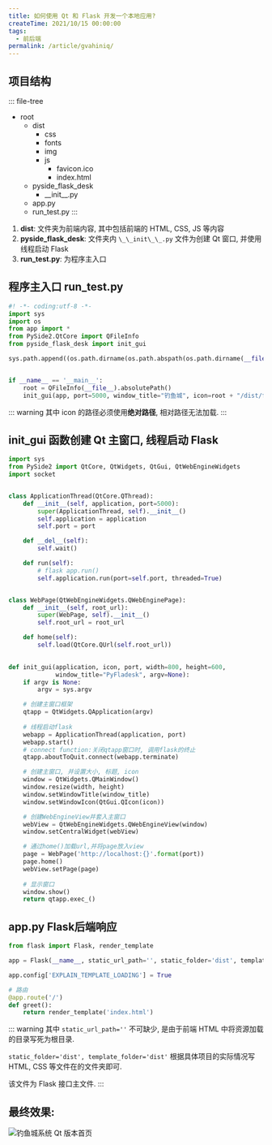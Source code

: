 ```yaml
---
title: 如何使用 Qt 和 Flask 开发一个本地应用?
createTime: 2021/10/15 00:00:00
tags:
  - 前后端
permalink: /article/gvahiniq/
---
```


## 项目结构

::: file-tree
- root
  - dist
    - css
    - fonts
    - img
    - js
      - favicon.ico
      - index.html
  - pyside_flask_desk
    - \_\_init\_\_.py
  - app.py
  - run_test.py
:::

1. **dist**: 文件夹为前端内容, 其中包括前端的 HTML, CSS, JS 等内容
2. **pyside_flask_desk**: 文件夹内 `\_\_init\_\_.py` 文件为创建 Qt 窗口, 并使用线程启动 Flask
3. **run_test.py**: 为程序主入口


## 程序主入口 run_test.py

```python
#! -*- coding:utf-8 -*-
import sys
import os
from app import *
from PySide2.QtCore import QFileInfo
from pyside_flask_desk import init_gui

sys.path.append((os.path.dirname(os.path.abspath(os.path.dirname(__file__)))).replace("\\", "/"))


if __name__ == '__main__':
    root = QFileInfo(__file__).absolutePath()
    init_gui(app, port=5000, window_title="钓鱼城", icon=root + "/dist/favicon.ico")

```

::: warning 
其中 icon 的路径必须使用**绝对路径**, 相对路径无法加载.
:::


## init_gui 函数创建 Qt 主窗口, 线程启动 Flask

```python
import sys
from PySide2 import QtCore, QtWidgets, QtGui, QtWebEngineWidgets
import socket


class ApplicationThread(QtCore.QThread):
    def __init__(self, application, port=5000):
        super(ApplicationThread, self).__init__()
        self.application = application
        self.port = port

    def __del__(self):
        self.wait()

    def run(self):
        # flask app.run()
        self.application.run(port=self.port, threaded=True)


class WebPage(QtWebEngineWidgets.QWebEnginePage):
    def __init__(self, root_url):
        super(WebPage, self).__init__()
        self.root_url = root_url

    def home(self):
        self.load(QtCore.QUrl(self.root_url))

        
def init_gui(application, icon, port, width=800, height=600,
             window_title="PyFladesk", argv=None):
    if argv is None:
        argv = sys.argv

    # 创建主窗口框架
    qtapp = QtWidgets.QApplication(argv)
    
    # 线程启动flask
    webapp = ApplicationThread(application, port)
    webapp.start()
    # connect function:关闭qtapp窗口时, 调用flask的终止
    qtapp.aboutToQuit.connect(webapp.terminate) 

    # 创建主窗口, 并设置大小, 标题, icon
    window = QtWidgets.QMainWindow()
    window.resize(width, height)
    window.setWindowTitle(window_title)
    window.setWindowIcon(QtGui.QIcon(icon))

    # 创建WebEngineView并套入主窗口
    webView = QtWebEngineWidgets.QWebEngineView(window)
    window.setCentralWidget(webView)

    # 通过home()加载url,并将page放入view
    page = WebPage('http://localhost:{}'.format(port))
    page.home()
    webView.setPage(page)
	
    # 显示窗口
    window.show()
    return qtapp.exec_()

```

## app.py Flask后端响应

```python
from flask import Flask, render_template

app = Flask(__name__, static_url_path='', static_folder='dist', template_folder='dist')

app.config['EXPLAIN_TEMPLATE_LOADING'] = True

# 路由
@app.route('/')
def greet():
    return render_template('index.html')
```
::: warning
其中 `static_url_path=''` 不可缺少, 是由于前端 HTML 中将资源加载的目录写死为根目录. 

`static_folder='dist', template_folder='dist'` 根据具体项目的实际情况写 HTML, CSS 等文件在的文件夹即可. 

该文件为 Flask 接口主文件.
:::

## 最终效果:

![钓鱼城系统 Qt 版本首页](/screen_shot/fishing-castle-qt-homepage.png)

